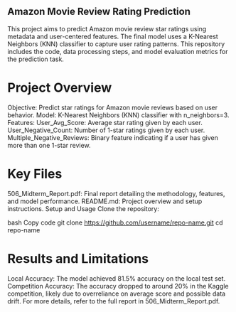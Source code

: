 ## Amazon Movie Review Rating Prediction
This project aims to predict Amazon movie review star ratings using metadata and user-centered features. The final model uses a K-Nearest Neighbors (KNN) classifier to capture user rating patterns. This repository includes the code, data processing steps, and model evaluation metrics for the prediction task.

# Project Overview
Objective: Predict star ratings for Amazon movie reviews based on user behavior.
Model: K-Nearest Neighbors (KNN) classifier with n_neighbors=3.
Features:
User_Avg_Score: Average star rating given by each user.
User_Negative_Count: Number of 1-star ratings given by each user.
Multiple_Negative_Reviews: Binary feature indicating if a user has given more than one 1-star review.

# Key Files
506_Midterm_Report.pdf: Final report detailing the methodology, features, and model performance.
README.md: Project overview and setup instructions.
Setup and Usage
Clone the repository:

bash
Copy code
git clone https://github.com/username/repo-name.git
cd repo-name

# Results and Limitations
Local Accuracy: The model achieved 81.5% accuracy on the local test set.
Competition Accuracy: The accuracy dropped to around 20% in the Kaggle competition, likely due to overreliance on average score and possible data drift.
For more details, refer to the full report in 506_Midterm_Report.pdf.
